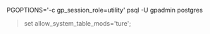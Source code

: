 PGOPTIONS='-c gp_session_role=utility' psql -U gpadmin postgres


>set allow_system_table_mods='ture';
